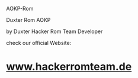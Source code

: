 AOKP-Rom

Duxter Rom AOKP

by Duxter Hacker Rom Team Developer

check our official Website:

www.hackerromteam.de
========
